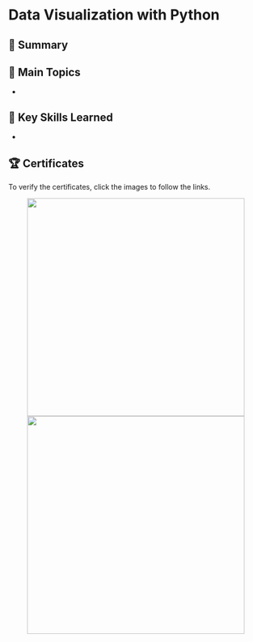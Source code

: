 # Data Visualization with Python

## 📄 Summary 

## 📑 Main Topics 
- 

## 🔑 Key Skills Learned 
- 

## 🏆 Certificates 
To verify the certificates, click the images to follow the links.

<p align="middle">
  <a href="https://coursera.org/share/ae7160d62cf9ef6c1860bedf0cf23438"><img src="https://user-images.githubusercontent.com/84391594/152701650-3c73b517-a6ea-4926-aafb-851e45543d90.png" height="430"></a>
  <a href="https://www.credly.com/badges/8734f812-1919-45e8-8ce4-d3df9ad6ef4c/public_url"><img src="https://user-images.githubusercontent.com/84391594/152701606-b83fee28-12d1-4fe4-9618-d552f8adcb11.png" height="430"></a>
</p>
